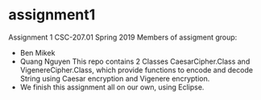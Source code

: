 # assignment1
Assignment 1 CSC-207.01 Spring 2019
Members of assigment group:
- Ben Mikek
- Quang Nguyen
This repo contains 2 Classes CaesarCipher.Class and VigenereCipher.Class, which provide functions to encode and decode String using Caesar encryption and Vigenere encryption.
- We finish this assignment all on our own, using Eclipse.

